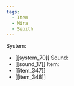 ```yaml
---
tags:
  - Item
  - Mira
  - Sepith
---
```

System:
- [[system_70]]
Sound:
- [[sound_17]]
Item:
- [[item_347]]
- [[item_348]]
